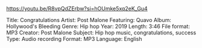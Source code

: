 https://youtu.be/R8vpQdZErbw?si=hOUmke5xq2eK_Gu4


Title: Congratulations
Artist: Post Malone
Featuring: Quavo
Album: Hollywood's Bleeding
Genre: Hip hop
Year: 2019
Length: 3:46
File format: MP3
Creator: Post Malone
Subject: Hip hop music, congratulations, success
Type: Audio recording
Format: MP3
Language: English
